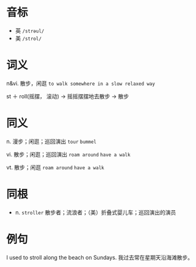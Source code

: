 # 音标

- 英 `/strəul/`
- 美 `/strol/`

# 词义

n&vi. 散步，闲逛
`to walk somewhere in a slow relaxed way`



st ＋ roll(摇摆， 滚动) → 摇摇摆摆地去散步 → 散步

# 同义

n. 漫步；闲逛；巡回演出
`tour` `bummel`

vi. 散步；闲逛；巡回演出
`roam around` `have a walk`

vt. 散步；闲逛
`roam around` `have a walk`

# 同根

- n. `stroller` 散步者；流浪者；（美）折叠式婴儿车；巡回演出的演员

# 例句

I used to stroll along the beach on Sundays.
我过去常在星期天沿海滩散步。


